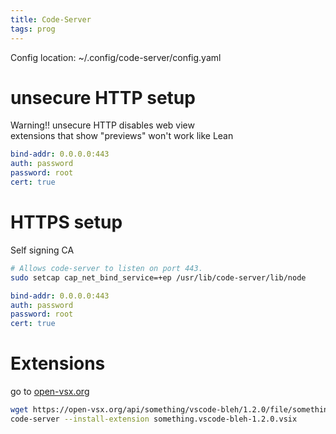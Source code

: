 ```yaml
---
title: Code-Server
tags: prog
---
```



Config location: ~/.config/code-server/config.yaml

# unsecure HTTP setup

Warning!! unsecure HTTP disables web view  
extensions that show "previews" won't work like Lean 

```{.yaml filename="~/.config/code-server/config.yaml"}
bind-addr: 0.0.0.0:443
auth: password
password: root
cert: true
```

# HTTPS setup

Self signing CA

```bash
# Allows code-server to listen on port 443.
sudo setcap cap_net_bind_service=+ep /usr/lib/code-server/lib/node
```

```{.yaml filename="~/.config/code-server/config.yaml"}
bind-addr: 0.0.0.0:443
auth: password
password: root
cert: true
```


# Extensions

go to [open-vsx.org](https://open-vsx.org/)

```bash
wget https://open-vsx.org/api/something/vscode-bleh/1.2.0/file/something.vscode-bleh-1.2.0.vsix
code-server --install-extension something.vscode-bleh-1.2.0.vsix
```
